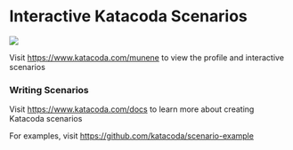 # Interactive Katacoda Scenarios

[![](http://shields.katacoda.com/katacoda/munene/count.svg)](https://www.katacoda.com/munene "Get your profile on Katacoda.com")

Visit https://www.katacoda.com/munene to view the profile and interactive scenarios

### Writing Scenarios
Visit https://www.katacoda.com/docs to learn more about creating Katacoda scenarios

For examples, visit https://github.com/katacoda/scenario-example
